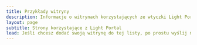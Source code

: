 ```yaml
---
title: Przykłady witryny
description: Informacje o witrynach korzystających ze wtyczki Light Portal
layout: page
subtitle: Strony korzystające z Light Portal
lead: Jeśli chcesz dodać swoją witrynę do tej listy, po prostu wyślij mi wiadomość za pośrednictwem obszaru <em>Administrator -> Portal -> Ustawienia -> Opinie</em> na swoim forum.
---
```


<script setup>
import ExampleArea from './ExampleArea.vue'
</script>

<ExampleArea />
